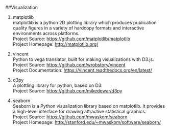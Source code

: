 ##Visualization

1. matplotlib  
matplotlib is a python 2D plotting library which produces publication quality figures in a variety of hardcopy formats and interactive environments across platforms.  
Project Source: https://github.com/matplotlib/matplotlib  
Project Homepage: http://matplotlib.org/

1. vincent  
Python to vega translator, built for making visualizations with D3.js.  
Project Source: https://github.com/wrobstory/vincent  
Project Documentation: https://vincent.readthedocs.org/en/latest/

1. d3py  
A plottling library for python, based on D3.  
Project Source: https://github.com/mikedewar/d3py  

1. seaborn    
Seaborn is a Python visualization library based on matplotlib. It provides a high-level interface for drawing attractive statistical graphics.   
Project Source: https://github.com/mwaskom/seaborn   
Project Homepage: http://stanford.edu/~mwaskom/software/seaborn/
